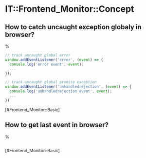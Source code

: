 # IT::Frontend_Monitor::Concept

## How to catch uncaught exception globaly in browser?

%

```js
// track uncaught global error
window.addEventListener('error', (event) => {
  console.log('error event', event);
  ...
});

// track uncaught global promise exception 
window.addEventListener('unhandledrejection', (event) => {
  console.log('unhandledrejection event', event);
  ...
})
```

[#Frontend_Monitor::Basic]

## How to get last event in browser?

%

```js

```

[#Frontend_Monitor::Basic]